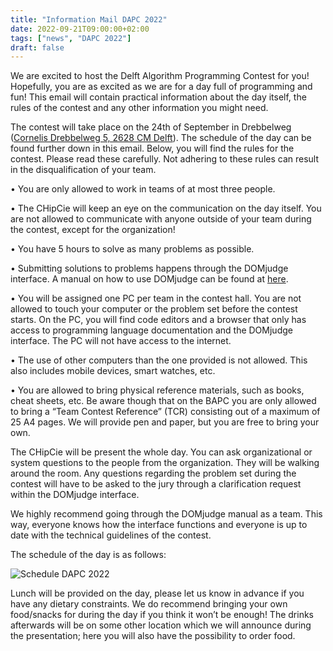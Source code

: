 ```yaml
---
title: "Information Mail DAPC 2022"
date: 2022-09-21T09:00:00+02:00
tags: ["news", "DAPC 2022"]
draft: false
---
```

We are excited to host the Delft Algorithm Programming Contest for you! Hopefully, you are as excited as we are for a day full of programming and fun! This email will contain practical information about the day itself, the rules of the contest and any other information you might need.

The contest will take place on the 24th of September in Drebbelweg ([Cornelis Drebbelweg 5, 2628 CM Delft](https://iamap.tudelft.nl/poi/gebouw-35/)). The schedule of the day can be found further down in this email. Below, you will find the rules for the contest. Please read these carefully. Not adhering to these rules can result in the disqualification of your team.

• You are only allowed to work in teams of at most three people.

• The CHipCie will keep an eye on the communication on the day itself. You are not allowed to communicate with anyone outside of your team during the contest, except for the organization!

• You have 5 hours to solve as many problems as possible.

• Submitting solutions to problems happens through the DOMjudge interface. A manual on how to use DOMjudge can be found at [here](https://www.domjudge.org/docs/manual/8.1/team.html).

• You will be assigned one PC per team in the contest hall. You are not allowed to touch your computer or the problem set before the contest starts. On the PC, you will find code editors and a browser that only has access to programming language documentation and the DOMjudge interface. The PC will not have access to the internet.

• The use of other computers than the one provided is not allowed. This also includes mobile devices, smart watches, etc.

• You are allowed to bring physical reference materials, such as books, cheat sheets, etc. Be aware though that on the BAPC you are only allowed to bring a “Team Contest Reference” (TCR) consisting out of a maximum of 25 A4 pages. We will provide pen and paper, but you are free to bring your own.

The CHipCie will be present the whole day. You can ask organizational or system questions to the people from the organization. They will be walking around the room. Any questions regarding the problem set during the contest will have to be asked to the jury through a clarification request within the DOMjudge interface.

We highly recommend going through the DOMjudge manual as a team. This way, everyone  knows how the interface functions and everyone is up to date with the technical guidelines of the contest.

The schedule of the day is as follows:

![Schedule DAPC 2022](/schedule/schedule-dapc-22.png)

Lunch will be provided on the day, please let us know in advance if you have any dietary constraints. We do recommend bringing your own food/snacks for during the day if you think it won’t be enough! The drinks afterwards will be on some other location which we will announce during the presentation; here you will also have the possibility to order food.
